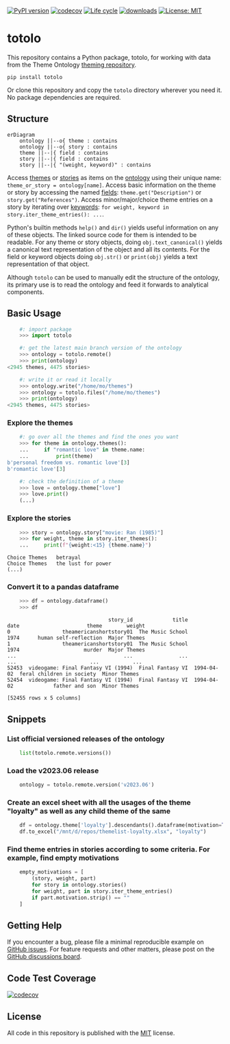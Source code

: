 [![PyPI version](https://badge.fury.io/py/totolo.svg)](https://badge.fury.io/py/totolo)
[![codecov](https://codecov.io/gh/theme-ontology/python-totolo/branch/main/graph/badge.svg?token=1Z39E9IE2W)](https://codecov.io/gh/theme-ontology/python-totolo)
[![Life cycle](https://img.shields.io/badge/lifecycle-stable-brightgreen.svg)](https://lifecycle.r-lib.org/articles/stages.html)
[![downloads](https://img.shields.io/pypi/dm/totolo.svg)](https://pypistats.org/packages/totolo)
[![License: MIT](https://img.shields.io/badge/License-MIT-blue.svg)](https://opensource.org/licenses/MIT)
 
# totolo

This repository contains a Python package, totolo, for working with data from the Theme Ontology [theming repository](https://github.com/theme-ontology/theming/).

```
pip install totolo
```

Or clone this repository and copy the `totolo` directory wherever you need it. No package dependencies are required.

## Structure

```mermaid
erDiagram
    ontology ||--o{ theme : contains
    ontology ||--o{ story : contains
    theme ||--|{ field : contains
    story ||--|{ field : contains
    story ||--|{ "(weight, keyword)" : contains
```

Access 
[themes](https://github.com/theme-ontology/python-totolo/blob/main/totolo/story.py)
or 
[stories](https://github.com/theme-ontology/python-totolo/blob/main/totolo/theme.py) 
as items on the 
[ontology](https://github.com/theme-ontology/python-totolo/blob/main/totolo/ontology.py) 
using their unique name: `theme_or_story = ontology[name]`.
Access basic information on the theme or story by accessing the named 
[fields](https://github.com/theme-ontology/python-totolo/blob/main/totolo/field.py):
`theme.get("Description")` or `story.get("References")`.
Access minor/major/choice theme entries on a story by iterating over 
[keywords](https://github.com/theme-ontology/python-totolo/blob/main/totolo/keyword.py):
`for weight, keyword in story.iter_theme_entries(): ...`.

Python's builtin methods `help()` and `dir()` yields useful information on any of these objects.
The linked source code for them is intended to be readable.
For any theme or story objects, doing `obj.text_canonical()` yields a canonical text representation
of the object and all its contents.
For the field or keyword objects doing `obj.str()` or `print(obj)` yields
a text representation of that object.

Although `totolo` can be used to manually edit the structure of the ontology, its primary
use is to read the ontology and feed it forwards to analytical components.

## Basic Usage

```python
    #: import package
    >>> import totolo

    #: get the latest main branch version of the ontology
    >>> ontology = totolo.remote()
    >>> print(ontology)
<2945 themes, 4475 stories>

    #: write it or read it locally
    >>> ontology.write("/home/mo/themes")
    >>> ontology = totolo.files("/home/mo/themes")
    >>> print(ontology)
<2945 themes, 4475 stories>
```

### Explore the themes

```python
    #: go over all the themes and find the ones you want
    >>> for theme in ontology.themes():
    ...     if "romantic love" in theme.name:
    ...         print(theme)
b'personal freedom vs. romantic love'[3]
b'romantic love'[3]

    #: check the definition of a theme
    >>> love = ontology.theme["love"]
    >>> love.print()
    (...)
```

### Explore the stories

```python
    >>> story = ontology.story["movie: Ran (1985)"]
    >>> for weight, theme in story.iter_themes():
    ...     print(f"{weight:<15} {theme.name}")
```

``` 
Choice Themes   betrayal
Choice Themes   the lust for power
(...)
```

### Convert it to a pandas dataframe

```python
    >>> df = ontology.dataframe()
    >>> df
```

```
                                 story_id             title        date                      theme        weight
0                 theamericanshortstory01  The Music School        1974      human self-reflection  Major Themes
1                 theamericanshortstory01  The Music School        1974                     murder  Major Themes
...                                   ...               ...         ...                        ...           ...
52453  videogame: Final Fantasy VI (1994)  Final Fantasy VI  1994-04-02  feral children in society  Minor Themes
52454  videogame: Final Fantasy VI (1994)  Final Fantasy VI  1994-04-02             father and son  Minor Themes

[52455 rows x 5 columns]
```

## Snippets

### List official versioned releases of the ontology

```python
    list(totolo.remote.versions())
```

### Load the v2023.06 release

```python
    ontology = totolo.remote.version('v2023.06')
```

### Create an excel sheet with all the usages of the theme "loyalty" as well as any child theme of the same

```python
    df = ontology.theme['loyalty'].descendants().dataframe(motivation=True, descriptions=True)
    df.to_excel("/mnt/d/repos/themelist-loyalty.xlsx", "loyalty")
```

### Find theme entries in stories according to some criteria. For example, find empty motivations

```python
    empty_motivations = [
        (story, weight, part)
        for story in ontology.stories()
        for weight, part in story.iter_theme_entries()
        if part.motivation.strip() == ""
    ]
```

## Getting Help

If you encounter a bug, please file a minimal reproducible example on
[GitHub issues](https://github.com/theme-ontology/python-totolo/issues/). For
feature requests and other matters, please post on the [GitHub discussions
board](https://github.com/theme-ontology/python-totolo/discussions/).


## Code Test Coverage

[![codecov](https://codecov.io/gh/theme-ontology/python-totolo/branch/main/graphs/icicle.svg?token=1Z39E9IE2W)](https://codecov.io/gh/theme-ontology/python-totolo)


## License

All code in this repository is published with the
[MIT](https://opensource.org/license/mit/) license.

